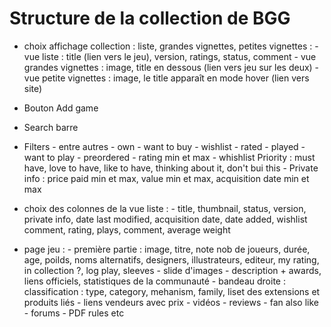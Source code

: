 # Structure de la collection de BGG

- choix affichage collection : liste, grandes vignettes, petites vignettes :
        - vue liste : title (lien vers le jeu), version, ratings, status, comment
        - vue grandes vignettes : image, title en dessous (lien vers jeu sur les deux)
        - vue petite vignettes : image, le title apparaît en mode hover (lien vers site)

- Bouton Add game

- Search barre 

- Filters - entre autres
        - own
        - want to buy
        - wishlist
        - rated
        - played
        - want to play
        - preordered
        - rating min et max
        - whishlist Priority : must have, love to have, like to have, thinking about it, don't bui this
        - Private info : price paid min et max, value min et max, acquisition date min et max

- choix des colonnes de la vue liste :
        - title, thumbnail, status, version, private info, date last modified, acquisition date, date added, wishlist comment, rating, plays, comment, average weight

- page jeu : 
        - première partie : image, titre, note nob de joueurs, durée, age, poilds, noms alternatifs, designers, illustrateurs, editeur, my rating, in collection ?, log play, sleeves
        - slide d'images
        - description + awards, liens officiels, statistiques de la communauté
        - bandeau droite : classification : type, category, mehanism, family, liset des extensions et produits liés
        - liens vendeurs avec prix
        - vidéos
        - reviews
        - fan also like
        - forums
        - PDF rules etc 